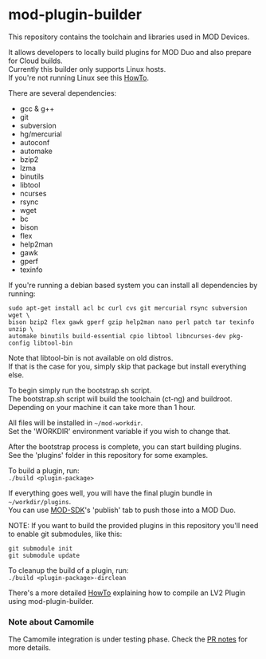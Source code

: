 mod-plugin-builder
==================

This repository contains the toolchain and libraries used in MOD Devices.

It allows developers to locally build plugins for MOD Duo and also prepare for Cloud builds.<br/>
Currently this builder only supports Linux hosts.<br/>
If you're not running Linux see this [HowTo](http://wiki.moddevices.com/wiki/How_To_Use_Docker_Toolbox_With_MPB).

There are several dependencies:
 - gcc & g++
 - git
 - subversion
 - hg/mercurial
 - autoconf
 - automake
 - bzip2
 - lzma
 - binutils
 - libtool
 - ncurses
 - rsync
 - wget
 - bc
 - bison
 - flex
 - help2man
 - gawk
 - gperf
 - texinfo

If you're running a debian based system you can install all dependencies by running:
```
sudo apt-get install acl bc curl cvs git mercurial rsync subversion wget \
bison bzip2 flex gawk gperf gzip help2man nano perl patch tar texinfo unzip \
automake binutils build-essential cpio libtool libncurses-dev pkg-config libtool-bin
```

Note that libtool-bin is not available on old distros.<br/>
If that is the case for you, simply skip that package but install everything else.

To begin simply run the bootstrap.sh script.<br/>
The bootstrap.sh script will build the toolchain (ct-ng) and buildroot.<br/>
Depending on your machine it can take more than 1 hour.<br/>

All files will be installed in `~/mod-workdir`.<br/>
Set the 'WORKDIR' environment variable if you wish to change that.

After the bootstrap process is complete, you can start building plugins.<br/>
See the 'plugins' folder in this repository for some examples.

To build a plugin, run:<br/>
```./build <plugin-package>```

If everything goes well, you will have the final plugin bundle in `~/workdir/plugins`.<br/>
You can use [MOD-SDK](https://github.com/moddevices/mod-sdk)'s 'publish' tab to push those into a MOD Duo.

NOTE: If you want to build the provided plugins in this repository you'll need to enable git submodules, like this:
```
git submodule init
git submodule update
```

To cleanup the build of a plugin, run:<br/>
```./build <plugin-package>-dirclean```


There's a more detailed [HowTo](http://wiki.moddevices.com/wiki/How_To_Build_and_Deploy_LV2_Plugin_to_MOD_Duo) explaining how to compile an LV2 Plugin using mod-plugin-builder.


### Note about Camomile

The Camomile integration is under testing phase. Check the [PR notes](https://github.com/moddevices/mod-plugin-builder/pull/28) for more details. 

